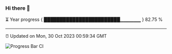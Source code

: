 ### Hi there 👋

⏳ Year progress { ████████████████████████▁▁▁▁▁▁ } 82.75 %

---

⏰ Updated on Mon, 30 Oct 2023 00:59:34 GMT

![Progress Bar CI](https://github.com/liununu/liununu/workflows/Progress%20Bar%20CI/badge.svg)
